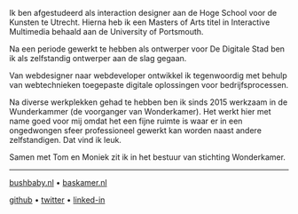 Ik ben afgestudeerd als interaction designer aan de Hoge School voor de Kunsten
te Utrecht. Hierna heb ik een Masters of Arts titel in Interactive Multimedia
behaald aan de University of Portsmouth.

Na een periode gewerkt te hebben als ontwerper voor De Digitale Stad ben ik als
zelfstandig ontwerper aan de slag gegaan.

Van webdesigner naar webdeveloper ontwikkel ik tegenwoordig met behulp van
webtechnieken toegepaste digitale oplossingen voor bedrijfsprocessen.

Na diverse werkplekken gehad te hebben ben ik sinds 2015 werkzaam in de
Wunderkammer (de voorganger van Wonderkamer). Het werkt hier met name goed voor
mij omdat het een fijne ruimte is waar er in een ongedwongen sfeer professioneel
gewerkt kan worden naast andere zelfstandigen. Dat vind ik leuk.

Samen met Tom en Moniek zit ik in het bestuur van stichting Wonderkamer.

---

[bushbaby.nl](https://bushbaby.nl) • [baskamer.nl](https://baskamer.nl)

[github](https://github.com/basz) • [twitter](https://twitter.com/baskamer) • [linked-in](https://www.linkedin.com/in/baskamer/)

